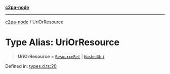 [**c2pa-node**](../README.md)

***

[c2pa-node](../README.md) / UriOrResource

# Type Alias: UriOrResource

> **UriOrResource** = [`ResourceRef`](../interfaces/ResourceRef.md) \| [`HashedUri`](../interfaces/HashedUri.md)

Defined in: [types.d.ts:20](https://github.com/contentauth/c2pa-node-v2/blob/5303c5fd1e9a72d23f327699b48a7620e901a41c/js-src/types.d.ts#L20)
